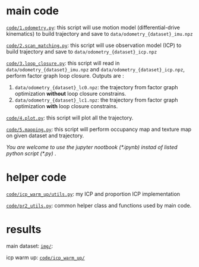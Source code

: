 # main code
[`code/1.odometry.py`](code/1.odometry.py): this script will use motion model (differential-drive kinematics) to build trajectory and save to `data/odometry_{dataset}_imu.npz`

[`code/2.scan_matching.py`](code/2.scan_matching.py): this script will use observation model (ICP) to build trajectory and save to `data/odometry_{dataset}_icp.npz`

[`code/3.loop_closure.py`](code/3.loop_closure.py): this script will read in `data/odometry_{dataset}_imu.npz` and `data/odometry_{dataset}_icp.npz`, perform factor graph loop closure.
Outputs are :
1. `data/odometry_{dataset}_lc0.npz`: the trajectory from factor graph optimization **without** loop closure constrains.
2. `data/odometry_{dataset}_lc1.npz`: the trajectory from factor graph optimization **with** loop closure constrains.

[`code/4.plot.py`](code/4.plot.py): this script will plot all the trajectory.

[`code/5.mapping.py`](code/5.mapping.py): this script will perform occupancy map and texture map on given dataset and trajectory.

*You are welcome to use the jupyter nootbook (\*.ipynb) instad of listed python script (\*.py) .*

# helper code
[`code/icp_warm_up/utils.py`](code/icp_warm_up/utils.py): my ICP and proportion ICP implementation

[`code/pr2_utils.py`](code/pr2_utils.py): common helper class and functions used by main code.

# results
main dataset: [`img/`](/img/): 

icp warm up: [`code/icp_warm_up/`](code/icp_warm_up/)
